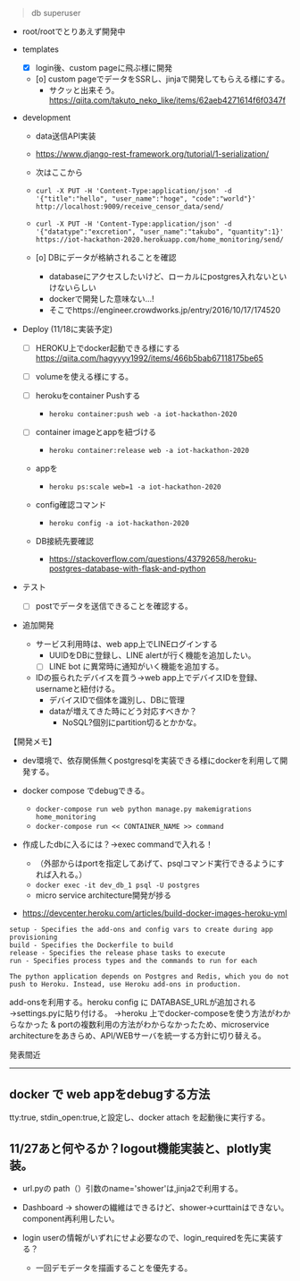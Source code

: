 

> db superuser

- root/rootでとりあえず開発中


- templates
    - [x] login後、custom pageに飛ぶ様に開発
    - [o] custom pageでデータをSSRし、jinjaで開発してもらえる様にする。
        - サクッと出来そう。
        https://qiita.com/takuto_neko_like/items/62aeb4271614f6f0347f

- development
    - data送信API実装
    - https://www.django-rest-framework.org/tutorial/1-serialization/
    - 次はここから
    - `curl -X PUT -H 'Content-Type:application/json' -d '{"title":"hello", "user_name":"hoge", "code":"world"}' http://localhost:9009/receive_censor_data/send/`
    
    - `curl -X PUT -H 'Content-Type:application/json' -d '{"datatype":"excretion", "user_name":"takubo", "quantity":1}' https://iot-hackathon-2020.herokuapp.com/home_monitoring/send/`

    - [o] DBにデータが格納されることを確認
        - databaseにアクセスしたいけど、ローカルにpostgres入れないといけないらしい
        - dockerで開発した意味ない...!
        - そこでhttps://engineer.crowdworks.jp/entry/2016/10/17/174520


- Deploy (11/18に実装予定)
    - [ ] HEROKU上でdocker起動できる様にする
    https://qiita.com/hagyyyy1992/items/466b5bab67118175be65 
    - [ ] volumeを使える様にする。

    - [ ] herokuをcontainer Pushする
        - `heroku container:push web -a iot-hackathon-2020`
    - [ ] container imageとappを紐づける
        - `heroku container:release web -a iot-hackathon-2020`
    - appを
        - `heroku ps:scale web=1 -a iot-hackathon-2020`
    - config確認コマンド 
        - `heroku config -a iot-hackathon-2020`

    - DB接続先要確認
        - https://stackoverflow.com/questions/43792658/heroku-postgres-database-with-flask-and-python

- テスト
    - [ ] postでデータを送信できることを確認する。

- 追加開発
    - サービス利用時は、web app上でLINEログインする
        - UUIDをDBに登録し、LINE alertが行く機能を追加したい。
        - [ ] LINE bot に異常時に通知がいく機能を追加する。
    - IDの振られたデバイスを買う→web app上でデバイスIDを登録、usernameと紐付ける。
        - デバイスIDで個体を識別し、DBに管理
        - dataが増えてきた時にどう対応すべきか？
            - NoSQL?個別にpartition切るとかかな。

【開発メモ】

- dev環境で、依存関係無くpostgresqlを実装できる様にdockerを利用して開発する。
- docker compose でdebugできる。 
    - `docker-compose run web python manage.py makemigrations home_monitoring`
    - `docker-compose run << CONTAINER_NAME >> command`
- 作成したdbに入るには？→exec commandで入れる！
    - （外部からはportを指定してあげて、psqlコマンド実行できるようにすれば入れる。）
    - `docker exec -it dev_db_1 psql -U postgres`
    - micro service architecture開発が捗る



- https://devcenter.heroku.com/articles/build-docker-images-heroku-yml

```
setup - Specifies the add-ons and config vars to create during app provisioning
build - Specifies the Dockerfile to build
release - Specifies the release phase tasks to execute
run - Specifies process types and the commands to run for each

```

`The python application depends on Postgres and Redis, which you do not push to Heroku. Instead, use Heroku add-ons in production.`


add-onsを利用する。heroku config に DATABASE_URLが追加される
→settings.pyに貼り付ける。
→heroku 上でdocker-composeを使う方法がわからなかった \& portの複数利用の方法がわからなかったため、microservice architectureをあきらめ、API/WEBサーバを統一する方針に切り替える。



発表間近

---

##  docker で web appをdebugする方法

tty:true, stdin_open:true,と設定し、docker attach <containerID>を起動後に実行する。

## 11/27あと何やるか？logout機能実装と、plotly実装。

- url.pyの path（）引数のname='shower'は,jinja2で利用する。

- Dashboard -> showerの繊維はできるけど、shower→curttainはできない。component再利用したい。

- login userの情報がいずれにせよ必要なので、login_requiredを先に実装する？
    - 一回デモデータを描画することを優先する。
    